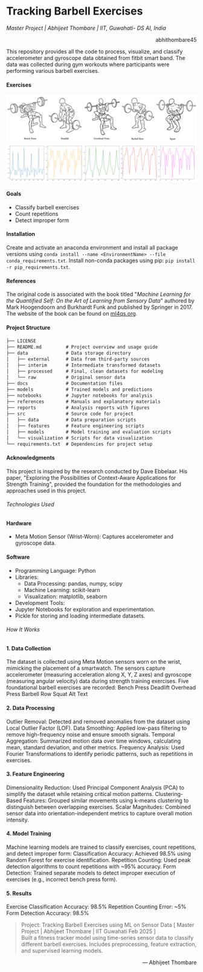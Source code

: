 # Tracking Barbell Exercises
*Master Project | Abhijeet Thombare | IIT, Guwahati- DS AI, India*
<p align="right"> abhithombare45 </p>
This repository provides all the code to process, visualize, and classify accelerometer and gyroscope data obtained from fitbit smart band. The data was collected during gym workouts where participants were performing various barbell exercises.

#### Exercises
![Barbell exercise examples](images/barbell_exercises.png)
![Barbell exercise graphs](images/graphs.png)

#### Goals
* Classify barbell exercises
* Count repetitions
* Detect improper form 

#### Installation
Create and activate an anaconda environment and install all package versions using `conda install --name <EnvironmentName> --file conda_requirements.txt`. Install non-conda packages using pip: `pip install -r pip_requirements.txt`.

#### References
The original code is associated with the book titled "*Machine Learning for the Quantified Self: On the Art of Learning from Sensory Data*"
authored by Mark Hoogendoorn and Burkhardt Funk and published by Springer in 2017. The website of the book can be found on [ml4qs.org](https://ml4qs.org/).

#### Project Structure 
```
├── LICENSE
├── README.md         # Project overview and usage guide
├── data              # Data storage directory
│   ├── external      # Data from third-party sources
│   ├── interim       # Intermediate transformed datasets
│   ├── processed     # Final, clean datasets for modeling
│   └── raw           # Original sensor data
├── docs              # Documentation files
├── models            # Trained models and predictions
├── notebooks         # Jupyter notebooks for analysis
├── references        # Manuals and explanatory materials
├── reports           # Analysis reports with figures
├── src               # Source code for project
│   ├── data          # Data preparation scripts
│   ├── features      # Feature engineering scripts
│   ├── models        # Model training and evaluation scripts
│   └── visualization # Scripts for data visualization
└── requirements.txt  # Dependencies for project setup
```
#### Acknowledgments
This project is inspired by the research conducted by Dave Ebbelaar. His paper, "Exploring the Possibilities of Context-Aware Applications for Strength Training", provided the foundation for the methodologies and approaches used in this project.

######  Technologies Used

####   Hardware
  + Meta Motion Sensor (Wrist-Worn): Captures accelerometer and gyroscope data.

####   Software

  - Programming Language: Python
  - Libraries:
      * Data Processing: pandas, numpy, scipy
      * Machine Learning: scikit-learn
      * Visualization: matplotlib, seaborn
  - Development Tools:
  - Jupyter Notebooks for exploration and experimentation.
  - Pickle for storing and loading intermediate datasets.

######  How It Works

####  1. Data Collection
The dataset is collected using Meta Motion sensors worn on the wrist, mimicking the placement of a smartwatch.
The sensors capture accelerometer (measuring acceleration along X, Y, Z axes) and gyroscope (measuring angular velocity) data during strength training exercises.
Five foundational barbell exercises are recorded:
Bench Press
Deadlift
Overhead Press
Barbell Row
Squat Alt Text

####  2. Data Processing
Outlier Removal: Detected and removed anomalies from the dataset using Local Outlier Factor (LOF).
Data Smoothing: Applied low-pass filtering to remove high-frequency noise and ensure smooth signals.
Temporal Aggregation: Summarized motion data over time windows, calculating mean, standard deviation, and other metrics.
Frequency Analysis: Used Fourier Transformations to identify periodic patterns, such as repetitions in exercises.

####  3. Feature Engineering
Dimensionality Reduction: Used Principal Component Analysis (PCA) to simplify the dataset while retaining critical motion patterns.
Clustering-Based Features: Grouped similar movements using k-means clustering to distinguish between overlapping exercises.
Scalar Magnitudes: Combined sensor data into orientation-independent metrics to capture overall motion intensity.

####  4. Model Training
Machine learning models are trained to classify exercises, count repetitions, and detect improper form:
Classification Accuracy: Achieved 98.5% using Random Forest for exercise identification.
Repetition Counting: Used peak detection algorithms to count repetitions with ~95% accuracy.
Form Detection: Trained separate models to detect improper execution of exercises (e.g., incorrect bench press form).

####  5. Results
Exercise Classification Accuracy: 98.5%
Repetition Counting Error: ~5%
Form Detection Accuracy: 98.5%

> Project: Tracking Barbell Exercises using ML on Sensor Data [ Master Project | Abhijeet Thombare | IIT Guwahati Feb 2025 ]  
> Built a fitness tracker model using time-series sensor data to classify different barbell exercises. Includes preprocessing, feature extraction, and supervised learning models.  


<p align="right">— Abhijeet Thombare  </p>
